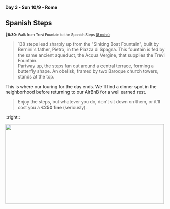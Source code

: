#### Day 3 - Sun 10/9 - Rome
## **Spanish Steps**

<span style="font-size:80%">🚶**6:30**: Walk from Trevi Fountain to the Spanish Steps [(8 mins)](https://goo.gl/maps/MKdDinjuN6Tthqzu7)</span>

> 138 steps lead sharply up from the "Sinking Boat Fountain", built by Bernini's father, Pietro, in the Piazza di Spagna. This fountain is fed by the same ancient aqueduct, the Acqua Vergine, that supplies the Trevi Fountain.<br>
> Partway up, the steps fan out around a central terrace, forming a butterfly shape.
> An obelisk, framed by two Baroque church towers, stands at the top.

This is where our touring for the day ends.  We'll find a dinner spot in the neighborhood before returning to our AirBnB for a well earned rest.

>Enjoy the steps, but whatever you do, don't sit down on them, or it'll cost you a **€250 fine** (seriously).

::right::

<img src="/spanish-steps.jpg" height="250" width="500" style="margin:auto"/>